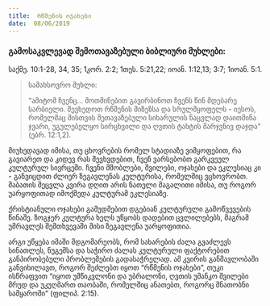 ```yaml
---
title:  რწმენის ოჯახები
date:  08/06/2019
---
```


<h3 class="ka_geo"> გამოსაკვლევად შემოთავაზებული ბიბლიური მუხლები:</h3>
საქმე. 10:1-28, 34, 35; 1კორ. 2:2; 1თეს. 5:21,22; იოან. 1:12,13; 3:7; 1იოან. 5:1. 

> <p>სამახსოვრო მუხლი:</p>
> “ამიტომ ჩვენც… მოთმინებით გავირბინოთ ჩვენს წინ მდებარე სარბიელი. შევხედოთ რწმენის მიზეზსა და სრულმყოფელს - იესოს, რომელმაც მისთვის შეთავაზებული სიხარულის ნაცვლად დაითმინა ჯვარი, უგულებელყო სირცხვილი და ღვთის ტახტის მარჯვნივ დაჯდა” (ებრ. 12:1,2).

მიუხედავად იმისა, თუ ცხოვრების რომელ სტადიაზე ვიმყოფებით, რა გავიარეთ და კიდევ რას შევხვდებით, ჩვენ ვარსებობთ გარკვეულ კულტურულ სივრცეში. ჩვენი მშობლები, შვილები, ოჯახები და ეკლესიაც კი - განვიცდით ძლიერ ზეგავლენას კულტურისა, რომელშიც ვცხოვრობთ. შაბათის შეცვლა კვირა დღით არის ნათელი მაგალითი იმისა, თუ როგორ უარყოფითად იმოქმედა კულტურამ ეკლესიაზე. 

ქრისტიანული ოჯახები გამუდმებით დგებიან კულტურული გამოწვევების წინაშე. ზოგჯერ კულტურა ხელს უწყობს დადებით ცვლილებებს, მაგრამ უმრავლეს შემთხვევაში მისი ზეგავლენა უარყოფითია.

არგი უწყება იმაში მდგომარეობს, რომ სახარების ძალა გვაძლევს სინათლეს, ნუგეშსა და საჭირო ძალას კულტურული ფაქტორებით განპირობებული პრობლემების გადასაჭრელად. ამ კვირის განმავლობაში განვიხილავთ, როგორ შეძლებთ იყოთ “რწმენის ოჯახები”, თუკი ისწრაფვით “იყოთ უმწიკვლონი და უბრალონი, ღვთის უმანკო შვილები მრუდ და უკუღმართ თაობაში, რომელშიც ანათებთ, როგორც მნათობნი სამყაროში” (ფილიპ. 2:15).
